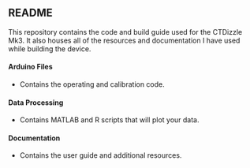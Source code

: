 ## README

This repository contains the code and build guide used for the CTDizzle Mk3.
It also houses all of the resources and documentation I have used while building the device.

#### Arduino Files
- Contains the operating and calibration code.

#### Data Processing
- Contains MATLAB and R scripts that will plot your data.

#### Documentation
- Contains the user guide and additional resources.
